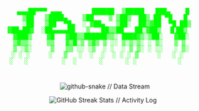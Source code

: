 <div align="center">
    <div style="font-family: monospace; white-space: pre; color: #00ff00; background-color: transparent; line-height: 1;">
                                                                                   
 ▄▄▄██▀▀▀ ▄▄▄        ██████  ▒█████   ███▄    █ 
   ▒██   ▒████▄    ▒██    ▒ ▒██▒  ██▒ ██ ▀█   █  
   ░██   ▒██  ▀█▄  ░ ▓██▄   ▒██░  ██▒▓██  ▀█ ██▒ 
▓██▄██▓  ░██▄▄▄▄██   ▒   ██▒▒██   ██░▓██▒  ▐▌██▒   
 ▓███▒    ▓█   ▓██▒▒██████▒▒░ ████▓▒░▒██░   ▓██░  
 ▒▓▒▒░    ▒▒   ▓▒█░▒ ▒▓▒ ▒ ░░ ▒░▒░▒░ ░ ▒░   ▒ ▒   
 ▒ ░▒░     ▒   ▒▒ ░░ ░▒  ░ ░  ░ ▒ ▒░ ░ ░░   ░ ▒░  
 ░ ░ ░     ░   ▒   ░  ░  ░  ░ ░ ░ ▒     ░   ░ ░    
 ░   ░         ░  ░      ░      ░ ░           ░     
                                                   
    </div>

</div>

<div align="center">

  <img src="https://raw.githubusercontent.com/jasonbalayev/jasonbalayev/output/github-snake-dark.svg" alt="github-snake // Data Stream" />

</div>

<div align="center">
        <img src="https://github-readme-streak-stats.herokuapp.com/?user=jasonbalayev&theme=dark&hide_border=true&stroke=00ff00&ring=00ffff&sideNums=ffffff&sideLabels=ffffff&dates=ffffff&background=0d1117" alt="GitHub Streak Stats // Activity Log" />
    <br/>
</div>
